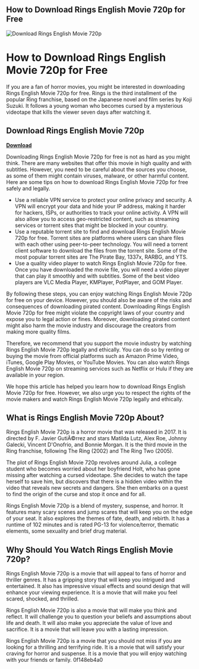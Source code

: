 ## How to Download Rings English Movie 720p for Free

 
![Download Rings English Movie 720p](https://encrypted-tbn3.gstatic.com/images?q=tbn:ANd9GcRwy5CD3gAs5o68InWNXW9lL9jg9cfpK2X2moE017QMTeQtvpKn8-Nu1IUT)

 
# How to Download Rings English Movie 720p for Free
 
If you are a fan of horror movies, you might be interested in downloading Rings English Movie 720p for free. Rings is the third installment of the popular Ring franchise, based on the Japanese novel and film series by Koji Suzuki. It follows a young woman who becomes cursed by a mysterious videotape that kills the viewer seven days after watching it.
 
## Download Rings English Movie 720p


[**Download**](https://www.google.com/url?q=https%3A%2F%2Ffancli.com%2F2tKG1r&sa=D&sntz=1&usg=AOvVaw2O7BfXwtscta4dQToh9p3N)

 
Downloading Rings English Movie 720p for free is not as hard as you might think. There are many websites that offer this movie in high quality and with subtitles. However, you need to be careful about the sources you choose, as some of them might contain viruses, malware, or other harmful content. Here are some tips on how to download Rings English Movie 720p for free safely and legally.
 
- Use a reliable VPN service to protect your online privacy and security. A VPN will encrypt your data and hide your IP address, making it harder for hackers, ISPs, or authorities to track your online activity. A VPN will also allow you to access geo-restricted content, such as streaming services or torrent sites that might be blocked in your country.
- Use a reputable torrent site to find and download Rings English Movie 720p for free. Torrent sites are platforms where users can share files with each other using peer-to-peer technology. You will need a torrent client software to download the files from the torrent site. Some of the most popular torrent sites are The Pirate Bay, 1337x, RARBG, and YTS.
- Use a quality video player to watch Rings English Movie 720p for free. Once you have downloaded the movie file, you will need a video player that can play it smoothly and with subtitles. Some of the best video players are VLC Media Player, KMPlayer, PotPlayer, and GOM Player.

By following these steps, you can enjoy watching Rings English Movie 720p for free on your device. However, you should also be aware of the risks and consequences of downloading pirated content. Downloading Rings English Movie 720p for free might violate the copyright laws of your country and expose you to legal action or fines. Moreover, downloading pirated content might also harm the movie industry and discourage the creators from making more quality films.
 
Therefore, we recommend that you support the movie industry by watching Rings English Movie 720p legally and ethically. You can do so by renting or buying the movie from official platforms such as Amazon Prime Video, iTunes, Google Play Movies, or YouTube Movies. You can also watch Rings English Movie 720p on streaming services such as Netflix or Hulu if they are available in your region.
 
We hope this article has helped you learn how to download Rings English Movie 720p for free. However, we also urge you to respect the rights of the movie makers and watch Rings English Movie 720p legally and ethically.
  
## What is Rings English Movie 720p About?
 
Rings English Movie 720p is a horror movie that was released in 2017. It is directed by F. Javier GutiÃ©rrez and stars Matilda Lutz, Alex Roe, Johnny Galecki, Vincent D'Onofrio, and Bonnie Morgan. It is the third movie in the Ring franchise, following The Ring (2002) and The Ring Two (2005).
 
The plot of Rings English Movie 720p revolves around Julia, a college student who becomes worried about her boyfriend Holt, who has gone missing after watching a cursed videotape. She decides to watch the tape herself to save him, but discovers that there is a hidden video within the video that reveals new secrets and dangers. She then embarks on a quest to find the origin of the curse and stop it once and for all.
 
Rings English Movie 720p is a blend of mystery, suspense, and horror. It features many scary scenes and jump scares that will keep you on the edge of your seat. It also explores the themes of fate, death, and rebirth. It has a runtime of 102 minutes and is rated PG-13 for violence/terror, thematic elements, some sexuality and brief drug material.
  
## Why Should You Watch Rings English Movie 720p?
 
Rings English Movie 720p is a movie that will appeal to fans of horror and thriller genres. It has a gripping story that will keep you intrigued and entertained. It also has impressive visual effects and sound design that will enhance your viewing experience. It is a movie that will make you feel scared, shocked, and thrilled.
 
Rings English Movie 720p is also a movie that will make you think and reflect. It will challenge you to question your beliefs and assumptions about life and death. It will also make you appreciate the value of love and sacrifice. It is a movie that will leave you with a lasting impression.
 
Rings English Movie 720p is a movie that you should not miss if you are looking for a thrilling and terrifying ride. It is a movie that will satisfy your craving for horror and suspense. It is a movie that you will enjoy watching with your friends or family.
 0f148eb4a0
